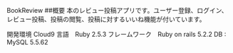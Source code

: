 BookReview
##概要
本のレビュー投稿アプリです。ユーザー登録、ログイン、レビュー投稿、投稿の閲覧、投稿に対するいいね機能が付いています。

開発環境
  Cloud9 
  言語　Ruby 2.5.3
  フレームワーク　Ruby on rails 5.2.2 
  DB : MySQL 5.5.62

